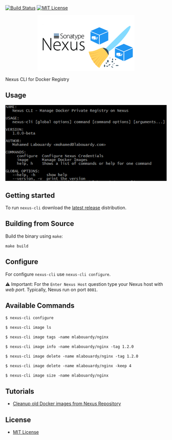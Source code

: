 [![Build Status](https://cloud.drone.io/api/badges/13rentgen/nexus-cli/status.svg)](https://cloud.drone.io/13rentgen/nexus-cli) [![MIT License](http://img.shields.io/badge/license-MIT-blue.svg?style=flat)](LICENSE)

<div align="center">
<img src="logo.png" width="60%"/>
</div>

Nexus CLI for Docker Registry

## Usage

<div align="center">
<img src="example.png"/>
</div>

## Getting started

To run `nexus-cli` download the [latest release](https://github.com/13rentgen/nexus-cli/releases/latest) distribution.

## Building from Source
Build the binary using `make`:
```
make build
```

## Configure
For configure `nexus-cli` use `nexus-cli configure`.

⚠️ Important: For the `Enter Nexus Host` question type your Nexus host with *web port*. Typically, Nexus run on port `8081`.  

## Available Commands

```
$ nexus-cli configure
```

```
$ nexus-cli image ls
```

```
$ nexus-cli image tags -name mlabouardy/nginx
```

```
$ nexus-cli image info -name mlabouardy/nginx -tag 1.2.0
```

```
$ nexus-cli image delete -name mlabouardy/nginx -tag 1.2.0
```

```
$ nexus-cli image delete -name mlabouardy/nginx -keep 4
```

```
$ nexus-cli image size -name mlabouardy/nginx
```
## Tutorials

* [Cleanup old Docker images from Nexus Repository](http://www.blog.labouardy.com/cleanup-old-docker-images-from-nexus-repository/)

## License

* [MIT License](LICENSE)
